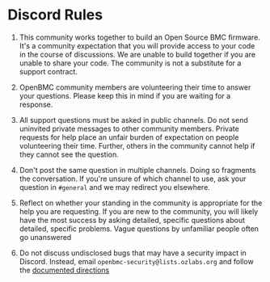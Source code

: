 # Discord Rules

1. This community works together to build an Open Source BMC firmware. It's a
   community expectation that you will provide access to your code in the course
   of discussions. We are unable to build together if you are unable to share
   your code. The community is not a substitute for a support contract.

2. OpenBMC community members are volunteering their time to answer your
   questions. Please keep this in mind if you are waiting for a response.

3. All support questions must be asked in public channels. Do not send uninvited
   private messages to other community members. Private requests for help place
   an unfair burden of expectation on people volunteering their time. Further,
   others in the community cannot help if they cannot see the question.

4. Don't post the same question in multiple channels. Doing so fragments the
   conversation. If you're unsure of which channel to use, ask your question in
   `#general` and we may redirect you elsewhere.

5. Reflect on whether your standing in the community is appropriate for the help
   you are requesting. If you are new to the community, you will likely have the
   most success by asking detailed, specific questions about detailed, specific
   problems. Vague questions by unfamiliar people often go unanswered

6. Do not discuss undisclosed bugs that may have a security impact in Discord.
   Instead, email `openbmc-security@lists.ozlabs.org` and follow the [documented
   directions][1]

[1]:
  https://github.com/openbmc/docs/blob/master/security/how-to-report-a-security-vulnerability.md

